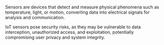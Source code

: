 Sensors are devices that detect and measure physical phenomena such as temperature, light, or motion, converting data into electrical signals for analysis and communication.

IoT sensors pose security risks, as they may be vulnerable to data interception, unauthorized access, and exploitation, potentially compromising user privacy and system integrity.